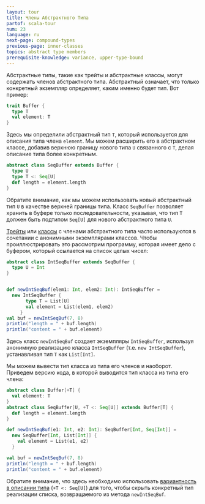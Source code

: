 ```yaml
---
layout: tour
title: Члены Абстрактного Типа
partof: scala-tour
num: 23
language: ru
next-page: compound-types
previous-page: inner-classes
topics: abstract type members
prerequisite-knowledge: variance, upper-type-bound
---
```


Абстрактные типы, такие как трейты и абстрактные классы, могут содержать членов абстрактного типа.
Абстрактный означает, что только конкретный экземпляр определяет, каким именно будет тип.
Вот пример:

```scala mdoc
trait Buffer {
  type T
  val element: T
}
```
Здесь мы определили абстрактный тип `T`, который используется для описания типа члена `element`. Мы можем расширить его в абстрактном классе, добавив верхнюю границу нового типа `U` связанного с `T`, делая описание типа более конкретным.

```scala mdoc
abstract class SeqBuffer extends Buffer {
  type U
  type T <: Seq[U]
  def length = element.length
}
```
Обратите внимание, как мы можем использовать новый абстрактный тип `U` в качестве верхней границы типа. Класс `SeqBuffer` позволяет хранить в буфере только последовательности, указывая, что тип `T` должен быть подтипом `Seq[U]` для нового абстрактного типа `U`.

[Трейты](traits.html) или [классы](classes.html) с членами абстрактного типа часто используются в сочетании с анонимными экземплярами классов. Чтобы проиллюстрировать это рассмотрим программу, которая имеет дело с буфером, который ссылается на список целых чисел:

```scala mdoc
abstract class IntSeqBuffer extends SeqBuffer {
  type U = Int
}


def newIntSeqBuf(elem1: Int, elem2: Int): IntSeqBuffer =
  new IntSeqBuffer {
       type T = List[U]
       val element = List(elem1, elem2)
     }
val buf = newIntSeqBuf(7, 8)
println("length = " + buf.length)
println("content = " + buf.element)
```
Здесь класс `newIntSeqBuf` создает экземпляры `IntSeqBuffer`, используя анонимную реализацию класса `IntSeqBuffer` (т.е. `new IntSeqBuffer`), устанавливая тип `T` как `List[Int]`.

Мы можем вывести тип класса из типа его членов и наоборот. Приведем версию кода, в которой выводится тип класса из типа его члена:

```scala mdoc:nest
abstract class Buffer[+T] {
  val element: T
}
abstract class SeqBuffer[U, +T <: Seq[U]] extends Buffer[T] {
  def length = element.length
}

def newIntSeqBuf(e1: Int, e2: Int): SeqBuffer[Int, Seq[Int]] =
  new SeqBuffer[Int, List[Int]] {
    val element = List(e1, e2)
  }

val buf = newIntSeqBuf(7, 8)
println("length = " + buf.length)
println("content = " + buf.element)
```

Обратите внимание, что здесь необходимо использовать [вариантность в описании типа](variances.html) (`+T <: Seq[U]`) для того, чтобы скрыть конкретный тип реализации списка, возвращаемого из метода `newIntSeqBuf`. 
